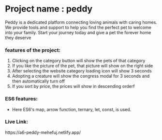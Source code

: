 <h1 >Project name : peddy</h1> 
 <p>Peddy is a dedicated platform connecting loving animals with caring homes. We provide tools and support to help you find the perfect pet to welcome into your family. Start your journey today and give a pet the forever home they deserve</p>

 <h3>features of the project:</h3>
<ol>
 <li>Clicking on the category button will show the pets of that category</li>
 <li>If you like the picture of the pet, that picture will show on the right side</li>
 <li>After selecting the website category loading icon will show 3 seconds</li>
 <li>Adopting a creature will show the congress modal for 3 seconds and then automatically turn off</li>
 <li>If you sort by price, the prices will show in descending orderf</li>
</ol>
<h3>ES6 features:</h3>
<ul>
 <li>Here ES6's map, arrow function,  ternary, let, const, is used.</li>
</ul>
<h3>Live Link:</h3>  
https://a6-peddy-mehefuj.netlify.app/


